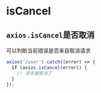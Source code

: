 # isCancel

## `axios.isCancel`是否取消

可以判断当前错误是否来自取消请求

```typescript
axios('/user').catch((error) => {
  if (axios.isCancel(error)) {
    // 请求被取消了
  }
});
```
